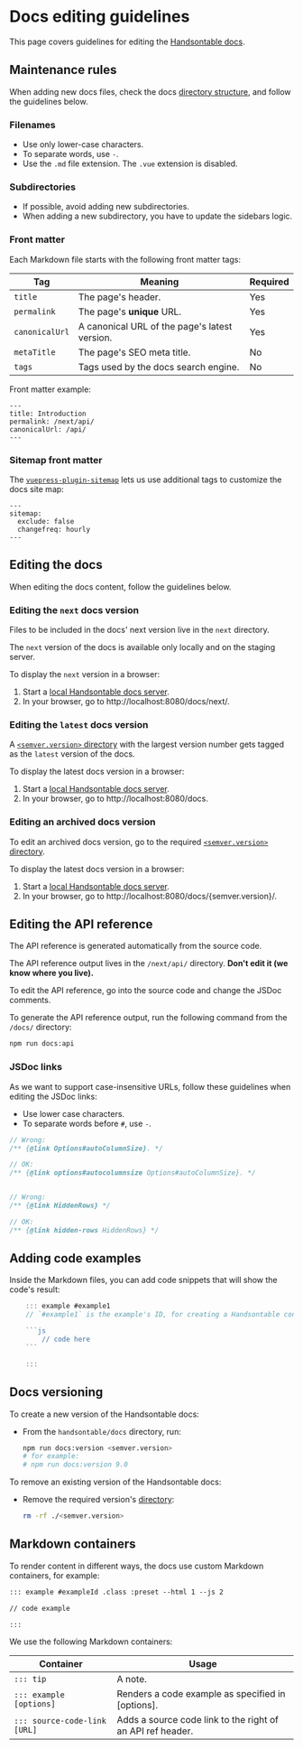 # Docs editing guidelines

This page covers guidelines for editing the [Handsontable docs](https://handsontable.com/docs).

## Maintenance rules

When adding new docs files, check the docs [directory structure](./README.md#handsontable-docs-directory-structure), and follow the guidelines below.

### Filenames

* Use only lower-case characters.
* To separate words, use `-`.
* Use the `.md` file extension. The `.vue` extension is disabled.

### Subdirectories

* If possible, avoid adding new subdirectories.
* When adding a new subdirectory, you have to update the sidebars logic.

### Front matter

Each Markdown file starts with the following front matter tags:

| Tag            | Meaning                                                    | Required |
|----------------|------------------------------------------------------------|----------|
| `title`        | The page's header.                                         | Yes      |
| `permalink`    | The page's **unique** URL.                                 | Yes      |
| `canonicalUrl` | A canonical URL of the page's latest version.              | Yes      |
| `metaTitle`    | The page's SEO meta title.                                 | No       |
| `tags`         | Tags used by the docs search engine.                       | No       |

Front matter example:

```
---
title: Introduction
permalink: /next/api/
canonicalUrl: /api/
---
```

### Sitemap front matter

The [`vuepress-plugin-sitemap`](https://www.npmjs.com/package/vuepress-plugin-sitemap) lets us use additional tags to customize the docs site map:

```
---
sitemap:
  exclude: false
  changefreq: hourly
---
```

## Editing the docs

When editing the docs content, follow the guidelines below.
 
### Editing the `next` docs version

Files to be included in the docs' next version live in the `next` directory.

The `next` version of the docs is available only locally and on the staging server.

To display the `next` version in a browser:
1. Start a [local Handsontable docs server](./README.md#getting-started-with-handsontable-docs).
2. In your browser, go to http://localhost:8080/docs/next/.

### Editing the `latest` docs version

A [`<semver.version>` directory](./README.md#handsontable-docs-directory-structure) with the largest version number gets tagged as the `latest` version of the docs.

To display the latest docs version in a browser:
1. Start a [local Handsontable docs server](./README.md#getting-started-with-handsontable-docs).
2. In your browser, go to http://localhost:8080/docs.

### Editing an archived docs version

To edit an archived docs version, go to the required [`<semver.version>` directory](./README.md#handsontable-docs-directory-structure).

To display the latest docs version in a browser:
1. Start a [local Handsontable docs server](./README.md#getting-started-with-handsontable-docs).
2. In your browser, go to http://localhost:8080/docs/{semver.version}/.

## Editing the API reference

The API reference is generated automatically from the source code.

The API reference output lives in the `/next/api/` directory. **Don't edit it (we know where you live).**

To edit the API reference, go into the source code and change the JSDoc comments.

To generate the API reference output, run the following command from the `/docs/` directory:

```bash
npm run docs:api
```

### JSDoc links

As we want to support case-insensitive URLs, follow these guidelines when editing the JSDoc links:

* Use lower case characters.
* To separate words before `#`, use `-`.

```js
// Wrong:
/** {@link Options#autoColumnSize}. */

// OK: 
/** {@link options#autocolumnsize Options#autoColumnSize}. */


// Wrong:
/** {@link HiddenRows} */

// OK:
/** {@link hidden-rows HiddenRows} */
```

## Adding code examples
Inside the Markdown files, you can add code snippets that will show the code's result:

```js
    ::: example #example1
    // `#example1` is the example's ID, for creating a Handsontable container

    ```js
        // code here
    ```

    :::
```

## Docs versioning

To create a new version of the Handsontable docs:

* From the `handsontable/docs` directory, run:
    ```bash
    npm run docs:version <semver.version>
    # for example:
    # npm run docs:version 9.0
    ```

To remove an existing version of the Handsontable docs:

* Remove the required version's [directory](./README.md#handsontable-docs-directory-structure):
    ```bash
    rm -rf ./<semver.version>
    ```

## Markdown containers

To render content in different ways, the docs use custom Markdown containers, for example:

```markdown
::: example #exampleId .class :preset --html 1 --js 2

// code example

:::
```

We use the following Markdown containers:

| Container                    | Usage                                                      |
|------------------------------|------------------------------------------------------------|
| `::: tip`                    | A note.                                                    |
| `::: example [options]`      | Renders a code example as specified in [options].          |
| `::: source-code-link [URL]` | Adds a source code link to the right of an API ref header. |